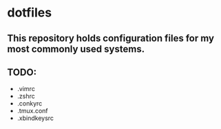 # dotfiles
This repository holds configuration files for my most commonly used systems.
-------------------------------
## TODO:
* .vimrc
* .zshrc
* .conkyrc
* .tmux.conf
* .xbindkeysrc
